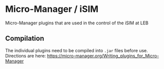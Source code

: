 # Micro-Manager / iSIM

Micro-Manager plugins that are used in the control of the iSIM at LEB 

## Compilation

The individual plugins need to be compiled into `.jar` files before use. Directions are here: https://micro-manager.org/Writing_plugins_for_Micro-Manager
